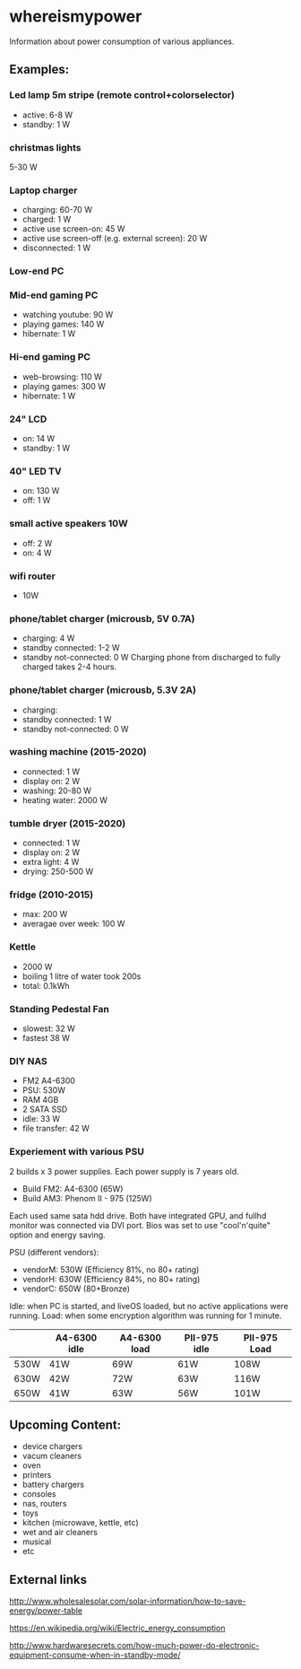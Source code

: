 # whereismypower
Information about power consumption of various appliances.




## Examples:

### Led lamp 5m stripe (remote control+colorselector)
* active: 6-8 W
* standby: 1 W

### christmas lights

5-30 W

### Laptop charger
* charging: 60-70 W
* charged: 1 W
* active use screen-on: 45 W
* active use screen-off (e.g. external screen): 20 W
* disconnected: 1 W

### Low-end PC


### Mid-end gaming PC
* watching youtube: 90 W
* playing games: 140 W
* hibernate: 1 W


### Hi-end gaming PC
* web-browsing: 110 W
* playing games: 300 W
* hibernate: 1 W


### 24" LCD
* on: 14 W
* standby: 1 W

### 40" LED TV
* on: 130 W
* off: 1 W

### small active speakers 10W
* off: 2 W
* on: 4 W
 
### wifi router
* 10W
 
### phone/tablet charger (microusb, 5V 0.7A)
* charging: 4 W
* standby connected: 1-2 W
* standby not-connected: 0 W
Charging phone from discharged to fully charged takes 2-4 hours.

### phone/tablet charger (microusb, 5.3V 2A)
* charging: 
* standby connected: 1 W
* standby not-connected: 0 W

### washing machine (2015-2020)

* connected: 1 W
* display on: 2 W
* washing: 20-80 W
* heating water: 2000 W

### tumble dryer (2015-2020)

* connected: 1 W
* display on: 2 W
* extra light: 4 W
* drying: 250-500 W

### fridge (2010-2015)

* max: 200 W
* averagae over week: 100 W

### Kettle 
* 2000 W
* boiling 1 litre of water took 200s
* total: 0.1kWh

### Standing Pedestal Fan

* slowest: 32 W
* fastest 38 W

### DIY NAS
* FM2 A4-6300
* PSU: 530W
* RAM 4GB
* 2 SATA SSD
* idle: 33 W
* file transfer: 42 W

### Experiement with various PSU

2 builds x 3 power supplies. Each power supply is 7 years old. 

* Build FM2: A4-6300 (65W)
* Build AM3: Phenom  II - 975 (125W)

Each used same sata hdd drive. Both have integrated GPU, and fullhd monitor was connected via DVI port. Bios was set to use "cool'n'quite" option and energy saving.

PSU (different vendors):
* vendorM: 530W (Efficiency 81%, no 80+ rating)
* vendorH: 630W (Efficiency 84%, no 80+ rating)
* vendorC: 650W (80+Bronze)

Idle: when PC is started, and liveOS loaded, but no active applications were running.
Load: when some encryption algorithm was running for 1 minute.

|   | A4-6300 idle  | A4-6300 load  | PII-975 idle  |  PII-975 Load |
|---|---|---|---|---|
| 530W  | 41W  | 69W  | 61W  | 108W  |
| 630W  | 42W  | 72W  | 63W  | 116W  |
| 650W  | 41W  | 63W  | 56W  | 101W  |


## Upcoming Content:

* device chargers
* vacum cleaners
* oven
* printers
* battery chargers
* consoles
* nas, routers
* toys
* kitchen (microwave, kettle, etc)
* wet and air cleaners
* musical
* etc

## External links

http://www.wholesalesolar.com/solar-information/how-to-save-energy/power-table

https://en.wikipedia.org/wiki/Electric_energy_consumption

http://www.hardwaresecrets.com/how-much-power-do-electronic-equipment-consume-when-in-standby-mode/
